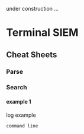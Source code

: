 under construction ...

# Terminal SIEM

## Cheat Sheets

### Parse

### Search

#### example 1

[^note]:
  log example

``` 
command line
```
